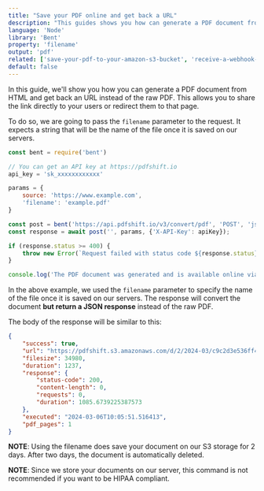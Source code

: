 ```yaml
---
title: "Save your PDF online and get back a URL"
description: "This guides shows you how can generate a PDF document from HTML and get back an URL instead of the raw PDF. This allows you to share the link directly to your users or redirect them to that page. Learn how you can achieve it using Node and the Bent library to call PDFShift's API."
language: 'Node'
library: 'Bent'
property: 'filename'
output: 'pdf'
related: ['save-your-pdf-to-your-amazon-s3-bucket', 'receive-a-webhook-event']
default: false
---
```


In this guide, we'll show you how you can generate a PDF document from HTML and get back an URL instead of the raw PDF. This allows you to share the link directly to your users or redirect them to that page.

To do so, we are going to pass the `filename` parameter to the request. It expects a string that will be the name of the file once it is saved on our servers.

```javascript
const bent = require('bent')

// You can get an API key at https://pdfshift.io
api_key = 'sk_xxxxxxxxxxxx'

params = {
    source: 'https://www.example.com',
    'filename': 'example.pdf'
}

const post = bent('https://api.pdfshift.io/v3/convert/pdf', 'POST', 'json', 200);
const response = await post('', params, {'X-API-Key': apiKey});

if (response.status >= 400) {
    throw new Error(`Request failed with status code ${response.status}: ${response.data}`);
}

console.log('The PDF document was generated and is available online via the url in the response');
```

In the above example, we used the `filename` parameter to specify the name of the file once it is saved on our servers. The response will convert the document **but return a JSON response** instead of the raw PDF.

The body of the response will be similar to this:

```json
{
    "success": true,
    "url": "https://pdfshift.s3.amazonaws.com/d/2/2024-03/c9c2d3e536ff42d892f06fdda6bb1ff7/example.pdf",
    "filesize": 34980,
    "duration": 1237,
    "response": {
        "status-code": 200,
        "content-length": 0,
        "requests": 0,
        "duration": 1085.6739225387573
    },
    "executed": "2024-03-06T10:05:51.516413",
    "pdf_pages": 1
}
```

**NOTE**: Using the filename does save your document on our S3 storage for 2 days. After two days, the document is automatically deleted.

**NOTE**: Since we store your documents on our server, this command is not recommended if you want to be HIPAA compliant.